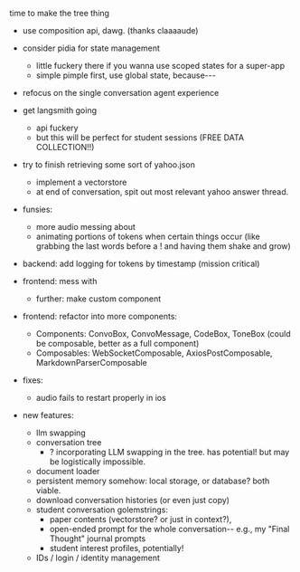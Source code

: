 time to make the tree thing
- use composition api, dawg. (thanks claaaaude)
- consider pidia for state management
  - little fuckery there if you wanna use scoped states for a super-app
  - simple pimple first, use global state, because---
- refocus on the single conversation agent experience
- get langsmith going
  - api fuckery
  - but this will be perfect for student sessions (FREE DATA COLLECTION!!)
  
- try to finish retrieving some sort of yahoo.json 
  - implement a vectorstore 
  - at end of conversation, spit out most relevant yahoo answer thread. 

- funsies:
  - more audio messing about
  - animating portions of tokens when certain things occur (like grabbing the last words before a ! and having them shake and grow)
- backend: add logging for tokens by timestamp (mission critical)
- frontend: mess with <audio> tag
  - further: make custom component
- frontend: refactor into more components:
  - Components: ConvoBox, ConvoMessage, CodeBox, ToneBox (could be composable, better as a full component)
  - Composables: WebSocketComposable, AxiosPostComposable, MarkdownParserComposable
- fixes:
  - audio fails to restart properly in ios
- new features:
  - llm swapping
  - conversation tree
    - ? incorporating LLM swapping in the tree. has potential! but may be logistically impossible.
  - document loader
  - persistent memory somehow: local storage, or database? both viable. 
  - download conversation histories (or even just copy)
  - student conversation golemstrings:
    - paper contents (vectorstore? or just in context?), 
    - open-ended prompt for the whole conversation-- e.g., my "Final Thought" journal prompts
    - student interest profiles, potentially! 
  - IDs / login / identity management
  